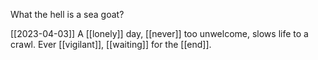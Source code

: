 What the hell is a sea goat?

[[2023-04-03]]
A [[lonely]] day, [[never]] too unwelcome, slows life to a crawl.
Ever [[vigilant]], [[waiting]] for the [[end]].


